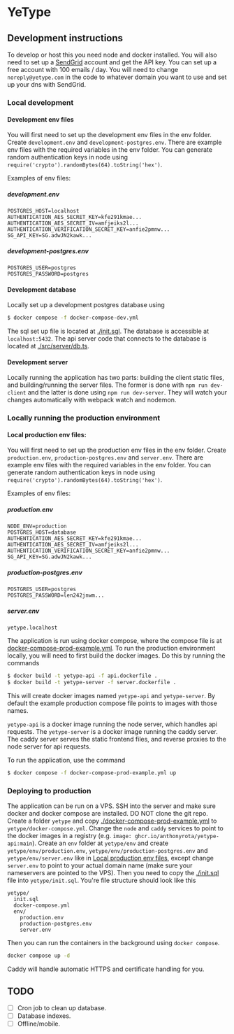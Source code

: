 # YeType

## Development instructions

To develop or host this you need node and docker installed. You will also need to set up a [SendGrid](https://sendgrid.com/) account and get the API key. You can set up a free account with 100 emails / day. You will need to change `noreply@yetype.com` in the code to whatever domain you want to use and set up your dns with SendGrid.

### Local development

#### Development env files

You will first need to set up the development env files in the env folder. Create `development.env` and `development-postgres.env`. There are example env files with the required variables in the env folder. You can generate random authentication keys in node using `require('crypto').randomBytes(64).toString('hex')`.

Examples of env files:

##### development.env
```
POSTGRES_HOST=localhost
AUTHENTICATION_AES_SECRET_KEY=kfe291kmae...
AUTHENTICATION_AES_SECRET_IV=amfjeiks2l...
AUTHENTICATION_VERIFICATION_SECRET_KEY=anfie2pmnw...
SG_API_KEY=SG.adwJN2kawk...
```

##### development-postgres.env
```
POSTGRES_USER=postgres
POSTGRES_PASSWORD=postgres
```

#### Development database

Locally set up a development postgres database using

```bash
$ docker compose -f docker-compose-dev.yml
```

The sql set up file is located at [./init.sql](init.sql). The database is accessible at `localhost:5432`. The api server code that connects to the database is located at [./src/server/db.ts](src/server/db.ts).

#### Development server

Locally running the application has two parts: building the client static files, and building/running the server files. The former is done with `npm run dev-client` and the latter is done using `npm run dev-server`. They will watch your changes automatically with webpack watch and nodemon.

### Locally running the production environment

#### Local production env files:

You will first need to set up the production env files in the env folder. Create `production.env`, `production-postgres.env` and `server.env`. There are example env files with the required variables in the env folder. You can generate random authentication keys in node using `require('crypto').randomBytes(64).toString('hex')`.

Examples of env files:

##### production.env
```
NODE_ENV=production
POSTGRES_HOST=database
AUTHENTICATION_AES_SECRET_KEY=kfe291kmae...
AUTHENTICATION_AES_SECRET_IV=amfjeiks2l...
AUTHENTICATION_VERIFICATION_SECRET_KEY=anfie2pmnw...
SG_API_KEY=SG.adwJN2kawk...
```

##### production-postgres.env
```
POSTGRES_USER=postgres
POSTGRES_PASSWORD=len242jnwm...
```

##### server.env
```
yetype.localhost
```

The application is run using docker compose, where the compose file is at [docker-compose-prod-example.yml](./docker-compose-prod-example.yml). To run the production environment locally, you will need to first build the docker images. Do this by running the commands

```bash
$ docker build -t yetype-api -f api.dockerfile .
$ docker build -t yetype-server -f server.dockerfile .
```

This will create docker images named `yetype-api` and `yetype-server`. By default the example production compose file points to images with those names.

`yetype-api` is a docker image running the node server, which handles api requests. The `yetype-server` is a docker image running the caddy server. The caddy server serves the static frontend files, and reverse proxies to the node server for api requests.

To run the application, use the command

```bash
$ docker compose -f docker-compose-prod-example.yml up
```

### Deploying to production

The application can be run on a VPS. SSH into the server and make sure docker and docker compose are installed. DO NOT clone the git repo. Create a folder `yetype` and copy [./docker-compose-prod-example.yml](docker-compose-prod-example.yml) to `yetype/docker-compose.yml`. Change the `node` and `caddy` services to point to the docker images in a registry (e.g. `image: ghcr.io/anthonyrota/yetype-api:main`). Create an `env` folder at `yetype/env` and create `yetype/env/production.env`, `yetype/env/production-postgres.env` and `yetype/env/server.env` like in [Local production env files](#local-production-env-files), except change `server.env` to point to your actual domain name (make sure your nameservers are pointed to the VPS). Then you need to copy the [./init.sql](init.sql) file into `yetype/init.sql`. You're file structure should look like this

```
yetype/
  init.sql
  docker-compose.yml
  env/
    production.env
    production-postgres.env
    server.env
```

 Then you can run the containers in the background using `docker compose`.

```bash
docker compose up -d
```

Caddy will handle automatic HTTPS and certificate handling for you.

## TODO

- [ ] Cron job to clean up database.
- [ ] Database indexes.
- [ ] Offline/mobile.
